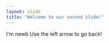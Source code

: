 ```yaml
---
layout: slide
title: "Welcome to our second slide!"
---
```

I'm newb
Use the left arrow to go back!

